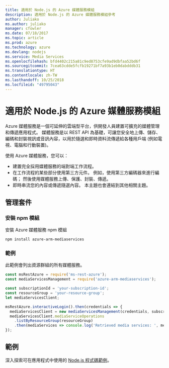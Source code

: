 ```yaml
---
title: 適用於 Node.js 的 Azure 媒體服務模組
description: 適用於 Node.js 的 Azure 媒體服務模組參考
author: Juliako
ms.author: juliako
manager: cfowler
ms.date: 07/18/2017
ms.topic: article
ms.prod: azure
ms.technology: azure
ms.devlang: nodejs
ms.service: Media Services
ms.openlocfilehash: bfd4402c215a81c9ed8753cfe9ad9dbfaa52bd6f
ms.sourcegitcommit: 7cea63cdde5fcfb19271bf7a93b1eb0dabdddb31
ms.translationtype: HT
ms.contentlocale: zh-TW
ms.lasthandoff: 10/25/2018
ms.locfileid: "49795043"
---
```

# <a name="azure-media-services-modules-for-nodejs"></a>適用於 Node.js 的 Azure 媒體服務模組

Azure 媒體服務是一個可延伸的雲端型平台，供開發人員建置可擴充的媒體管理和傳遞應用程式。 媒體服務是以 REST API 為基礎，可讓您安全地上傳、儲存、編碼和封裝視訊或音訊內容，以用於隨選和即時資料流傳遞給各種用戶端 (例如電視、電腦和行動裝置)。

使用 Azure 媒體服務，您可以：
- 建置完全採用媒體服務的端對端工作流程。 
- 在工作流程的某些部分使用第三方元件。 例如，使用第三方編碼器來進行編碼； 然後使用媒體服務上傳、保護、封裝、傳遞。
- 即時串流您的內容或傳遞隨選內容。 本主題也會連結到其他相關主題。

## <a name="management-package"></a>管理套件

### <a name="install-the-npm-module"></a>安裝 npm 模組

安裝 Azure 媒體服務 npm 模組

```bash
npm install azure-arm-mediaservices
```

### <a name="example"></a>範例

此範例會列出資源群組的所有媒體服務。

```javascript
const msRestAzure = require('ms-rest-azure');
const mediaServicesManagement = require('azure-arm-mediaservices');

const subscriptionId = 'your-subscription-id';
const resourceGroup = 'your-resource-group';
let mediaServicesClient;

msRestAzure.interactiveLogin().then(credentials => {
  mediaServicesClient = new mediaServicesManagement(credentials, subscriptionId);
  mediaServicesClient.mediaServiceOperations
    .listByResourceGroup(resourceGroup)
    .then(mediaServices => console.log('Retrieved media services: ', mediaServices));
});
```

## <a name="samples"></a>範例

深入探索可在應用程式中使用的 [Node.js 程式碼範例](https://azure.microsoft.com/resources/samples/?platform=nodejs)。
